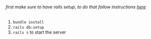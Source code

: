###### first make sure to have rails setup, to do that follow instructions [here](https://guides.rubyonrails.org/getting_started.html "Install Rails")
1. ```bundle install```
2. ```rails db:setup```
3. ```rails s``` to start the server